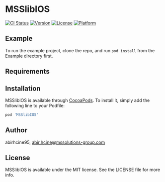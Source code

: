 # MSSlibIOS

[![CI Status](https://img.shields.io/travis/abirhcine95/MSSlibIOS.svg?style=flat)](https://travis-ci.org/abirhcine95/MSSlibIOS)
[![Version](https://img.shields.io/cocoapods/v/MSSlibIOS.svg?style=flat)](https://cocoapods.org/pods/MSSlibIOS)
[![License](https://img.shields.io/cocoapods/l/MSSlibIOS.svg?style=flat)](https://cocoapods.org/pods/MSSlibIOS)
[![Platform](https://img.shields.io/cocoapods/p/MSSlibIOS.svg?style=flat)](https://cocoapods.org/pods/MSSlibIOS)

## Example

To run the example project, clone the repo, and run `pod install` from the Example directory first.

## Requirements

## Installation

MSSlibIOS is available through [CocoaPods](https://cocoapods.org). To install
it, simply add the following line to your Podfile:

```ruby
pod 'MSSlibIOS'
```

## Author

abirhcine95, abir.hcine@mssolutions-group.com

## License

MSSlibIOS is available under the MIT license. See the LICENSE file for more info.
